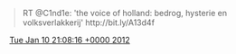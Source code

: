 > RT @C1nd1e: 'the voice of holland: bedrog, hysterie en volksverlakkerij' http://bit\.ly/A13d4f

<img src="../../media/tweet.ico" width="12" /> [Tue Jan 10 21:08:16 +0000 2012](https://twitter.com/DromerDenker/status/156844830763393024)